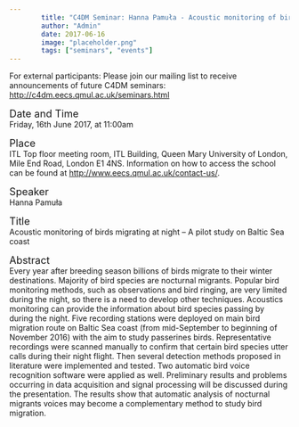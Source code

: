 ```yaml
---
        title: "C4DM Seminar: Hanna Pamuła - Acoustic monitoring of birds migrating at night – A pilot study on Baltic Sea coast"
        author: "Admin"
        date: 2017-06-16
        image: "placeholder.png"
        tags: ["seminars", "events"]
---
```


<p>For external participants: Please join our mailing list to receive announcements of future C4DM seminars: <a href="http://c4dm.eecs.qmul.ac.uk/seminars.html">http://c4dm.eecs.qmul.ac.uk/seminars.html</a></p>


<span style="font-size: 130%;">Date and Time</span></br>
Friday, 16th June 2017, at 11:00am

<span style="font-size: 130%;">Place</span></br>
ITL Top floor meeting room, ITL Building, Queen Mary University of London, Mile End Road, London E1 4NS. Information on how to access the school can be found at <a href="http://www.eecs.qmul.ac.uk/contact-us/">http://www.eecs.qmul.ac.uk/contact-us/</a>.

<span style="font-size: 130%;">Speaker</span></br>
Hanna Pamuła

<span style="font-size: 130%;">Title</span></br>
Acoustic monitoring of birds migrating at night – A pilot study on Baltic Sea coast

<span style="font-size: 130%;">Abstract</span></br>
Every year after breeding season billions of birds migrate to their winter destinations. Majority of bird species are nocturnal migrants. Popular bird monitoring methods, such as observations and bird ringing, are very limited during the night, so there is a need to develop other techniques. Acoustics monitoring can provide the information about bird species passing by during the night.
Five recording stations were deployed on main bird migration route on Baltic Sea coast (from mid-September to beginning of November 2016) with the aim to study passerines birds. Representative recordings were scanned manually to confirm that certain bird species utter calls during their night flight. Then several detection methods proposed in literature were implemented and tested. Two automatic bird voice recognition software were applied as well. Preliminary results and problems occurring in data acquisition and signal processing will be discussed during the presentation.
The results show that automatic analysis of nocturnal migrants voices may become a complementary method to study bird migration.


